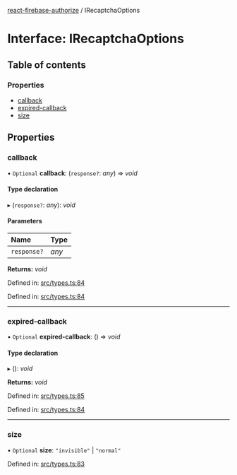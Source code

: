 [react-firebase-authorize](../README.md) / IRecaptchaOptions

# Interface: IRecaptchaOptions

## Table of contents

### Properties

- [callback](irecaptchaoptions.md#callback)
- [expired-callback](irecaptchaoptions.md#expired-callback)
- [size](irecaptchaoptions.md#size)

## Properties

### callback

• `Optional` **callback**: (`response?`: *any*) => *void*

#### Type declaration

▸ (`response?`: *any*): *void*

#### Parameters

| Name | Type |
| :------ | :------ |
| `response?` | *any* |

**Returns:** *void*

Defined in: [src/types.ts:84](https://github.com/blujedis/react-firebase-authorize/blob/d3b55aa/src/types.ts#L84)

Defined in: [src/types.ts:84](https://github.com/blujedis/react-firebase-authorize/blob/d3b55aa/src/types.ts#L84)

___

### expired-callback

• `Optional` **expired-callback**: () => *void*

#### Type declaration

▸ (): *void*

**Returns:** *void*

Defined in: [src/types.ts:85](https://github.com/blujedis/react-firebase-authorize/blob/d3b55aa/src/types.ts#L85)

Defined in: [src/types.ts:84](https://github.com/blujedis/react-firebase-authorize/blob/d3b55aa/src/types.ts#L84)

___

### size

• `Optional` **size**: ``"invisible"`` \| ``"normal"``

Defined in: [src/types.ts:83](https://github.com/blujedis/react-firebase-authorize/blob/d3b55aa/src/types.ts#L83)
